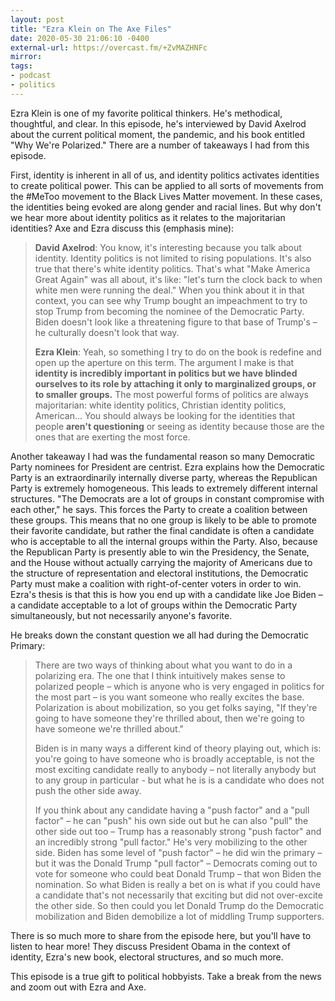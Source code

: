 ```yaml
---
layout: post
title: "Ezra Klein on The Axe Files"
date: 2020-05-30 21:06:10 -0400
external-url: https://overcast.fm/+ZvMAZHNFc
mirror:
tags:
- podcast
- politics
---
```


Ezra Klein is one of my favorite political thinkers. He's methodical,
thoughtful, and clear. In this episode, he's interviewed by David Axelrod
about the current political moment, the pandemic, and his book entitled
"Why We're Polarized." There are a number of takeaways I had from this
episode.

First, identity is inherent in all of us, and identity politics activates
identities to create political power. This can be applied to all sorts of
movements from the #MeToo movement to the Black Lives Matter movement. In
these cases, the identities being evoked are along gender and racial lines.
But why don't we hear more about identity politics as it relates to the
majoritarian identities? Axe and Ezra discuss this (emphasis mine):

> **David Axelrod**: You know, it's interesting because you talk about
> identity. Identity politics is not limited to rising populations. It's
> also true that there's white identity politics. That's what "Make America
> Great Again" was all about, it's like: "let's turn the clock back to when
> white men were running the deal." When you think about it in that
> context, you can see why Trump bought an impeachment to try to stop Trump
> from becoming the nominee of the Democratic Party. Biden doesn't look
> like a threatening figure to that base of Trump's – he culturally doesn't
> look that way.
>
> **Ezra Klein**: Yeah, so something I try to do on the book is redefine
> and open up the aperture on this term. The argument I make is that
> **identity is incredibly important in politics but we have blinded
> ourselves to its role by attaching it only to marginalized groups, or to
> smaller groups.** The most powerful forms of politics are always
> majoritarian: white identity politics, Christian identity politics,
> American... You should always be looking for the identities that people
> **aren't questioning** or seeing as identity because those are the ones
> that are exerting the most force.

Another takeaway I had was the fundamental reason so many Democratic Party
nominees for President are centrist. Ezra explains how the Democratic Party
is an extraordinarily internally diverse party, whereas the Republican
Party is extremely homogeneous. This leads to extremely different internal
structures. "The Democrats are a lot of groups in constant compromise with
each other," he says. This forces the Party to create a coalition between
these groups. This means that no one group is likely to be able to promote
their favorite candidate, but rather the final candidate is often a
candidate who is acceptable to all the internal groups within the Party.
Also, because the Republican Party is presently able to win the Presidency,
the Senate, and the House without actually carrying the majority of
Americans due to the structure of representation and electoral
institutions, the Democratic Party must make a coalition with
right-of-center voters in order to win. Ezra's thesis is that this is how
you end up with a candidate like Joe Biden – a candidate acceptable to a
lot of groups within the Democratic Party simultaneously, but not
necessarily anyone's favorite.

He breaks down the constant question we all had during the Democratic
Primary:

> There are two ways of thinking about what you want to do in a polarizing
> era. The one that I think intuitively makes sense to polarized
> people – which is anyone who is very engaged in politics for the most
> part – is you want someone who really excites the base. Polarization is
> about mobilization, so you get folks saying, "If they're going to have
> someone they're thrilled about, then we're going to have someone we're
> thrilled about."
>
> Biden is in many ways a different kind of theory playing out, which is:
> you're going to have someone who is broadly acceptable, is not the most
> exciting candidate really to anybody – not literally anybody but to any
> group in particular - but what he is is a candidate who does not push the
> other side away.
>
> If you think about any candidate having a "push factor" and a "pull
> factor" – he can "push" his own side out but he can also "pull" the other
> side out too – Trump has a reasonably strong "push factor" and an
> incredibly strong "pull factor." He's very mobilizing to the other side.
> Biden has some level of "push factor" – he did win the primary – but it
> was the Donald Trump "pull factor" – Democrats coming out to vote for
> someone who could beat Donald Trump – that won Biden the nomination. So
> what Biden is really a bet on is what if you could have a candidate
> that's not necessarily that exciting but did not over-excite the other
> side. So then could you let Donald Trump do the Democratic mobilization
> and Biden demobilize a lot of middling Trump supporters.

There is so much more to share from the episode here, but you'll have to
listen to hear more! They discuss President Obama in the context of
identity, Ezra's new book, electoral structures, and so much more.

This episode is a true gift to political hobbyists. Take a break from the
news and zoom out with Ezra and Axe.
